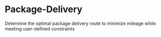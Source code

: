# Package-Delivery
Determine the optimal package delivery route to minimize mileage while meeting user-defined constraints
